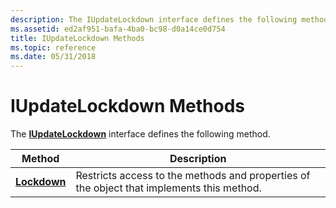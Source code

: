 ```yaml
---
description: The IUpdateLockdown interface defines the following method.
ms.assetid: ed2af951-bafa-4ba0-bc98-d0a14ce0d754
title: IUpdateLockdown Methods
ms.topic: reference
ms.date: 05/31/2018
---
```


# IUpdateLockdown Methods

The [**IUpdateLockdown**](/windows/desktop/api/Wuapi/nn-wuapi-iupdatelockdown) interface defines the following method.



| Method                                       | Description                                                                               |
|----------------------------------------------|-------------------------------------------------------------------------------------------|
| [**Lockdown**](/windows/desktop/api/Wuapi/nf-wuapi-iupdatelockdown-lockdown) | Restricts access to the methods and properties of the object that implements this method. |



 

 

 



